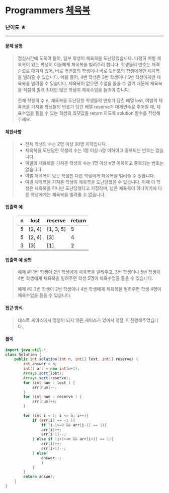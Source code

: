 # Programmers [체육복](https://school.programmers.co.kr/learn/courses/30/lessons/42862)

### 난이도 ★

---

#### 문제 설명

> 점심시간에 도둑이 들어, 일부 학생이 체육복을 도난당했습니다. 다행히 여벌 체육복이 있는 학생이 이들에게 체육복을 빌려주려 합니다. 학생들의 번호는 체격 순으로 매겨져 있어, 바로 앞번호의 학생이나 바로 뒷번호의 학생에게만 체육복을 빌려줄 수 있습니다. 예를 들어, 4번 학생은 3번 학생이나 5번 학생에게만 체육복을 빌려줄 수 있습니다. 체육복이 없으면 수업을 들을 수 없기 때문에 체육복을 적절히 빌려 최대한 많은 학생이 체육수업을 들어야 합니다.
>
> 전체 학생의 수 n, 체육복을 도난당한 학생들의 번호가 담긴 배열 lost, 여벌의 체육복을 가져온 학생들의 번호가 담긴 배열 reserve가 매개변수로 주어질 때, 체육수업을 들을 수 있는 학생의 최댓값을 return 하도록 solution 함수를 작성해주세요.

#### 제한사항

>- 전체 학생의 수는 2명 이상 30명 이하입니다.
>- 체육복을 도난당한 학생의 수는 1명 이상 n명 이하이고 중복되는 번호는 없습니다.
>- 여벌의 체육복을 가져온 학생의 수는 1명 이상 n명 이하이고 중복되는 번호는 없습니다.
>- 여벌 체육복이 있는 학생만 다른 학생에게 체육복을 빌려줄 수 있습니다.
>- 여벌 체육복을 가져온 학생이 체육복을 도난당했을 수 있습니다. 이때 이 학생은 체육복을 하나만 도난당했다고 가정하며, 남은 체육복이 하나이기에 다른 학생에게는 체육복을 빌려줄 수 없습니다.
>

#### 입출력 예

> | n    | lost   | reserve   | return |
> | ---- | ------ | --------- | ------ |
> | 5    | [2, 4] | [1, 3, 5] | 5      |
> | 5    | [2, 4] | [3]       | 4      |
> | 3    | [3]    | [1]       | 2      |

#### 입출력 예 설명

>예제 #1
>1번 학생이 2번 학생에게 체육복을 빌려주고, 3번 학생이나 5번 학생이 4번 학생에게 체육복을 빌려주면 학생 5명이 체육수업을 들을 수 있습니다.
>
>예제 #2
>3번 학생이 2번 학생이나 4번 학생에게 체육복을 빌려주면 학생 4명이 체육수업을 들을 수 있습니다.

#### 접근 방식

> 테스트 케이스에서 정렬이 되지 않은 케이스가 있어서 정렬 후 진행해주었습니다.

#### 풀이

```java
import java.util.*;
class Solution {
    public int solution(int n, int[] lost, int[] reserve) {
        int answer = n;
        int[] arr = new int[n+1];
        Arrays.sort(lost);
        Arrays.sort(reserve);
        for (int num : lost ) {
            arr[num]--;
        }
        for (int num : reserve ) {
            arr[num]++;
        }
        
        for (int i = 1; i <= n; i++){
            if (arr[i] == -1 ){
                if (i-1>=0 && arr[i-1] == 1){
                arr[i]++;
                arr[i-1]--;
            } else if (i+1<=n && arr[i+1] == 1){
                arr[i]++;
                arr[i+1]--;
            } else{
                answer--;
                }
            }
        }
        return answer;
    }
}
```

